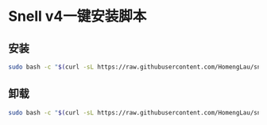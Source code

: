 # Snell v4一键安装脚本

## 安装
```bash
sudo bash -c "$(curl -sL https://raw.githubusercontent.com/HomengLau/snell/main/snell.sh)"
```
## 卸载
```bash
sudo bash -c "$(curl -sL https://raw.githubusercontent.com/HomengLau/snell/main/rmsnell.sh)"
```

